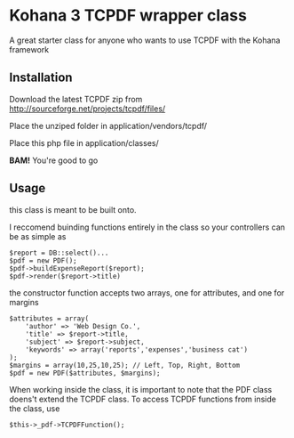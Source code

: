 Kohana 3 TCPDF wrapper class
============================

A great starter class for anyone who wants to use TCPDF with the Kohana framework


## Installation ##
Download the latest TCPDF zip from http://sourceforge.net/projects/tcpdf/files/

Place the unziped folder in 
    application/vendors/tcpdf/

Place this php file in 
    application/classes/

**BAM!** You're good to go


## Usage ##

this class is meant to be built onto.

I reccomend buinding functions entirely in the class so your controllers can be as simple as

    $report = DB::select()...
    $pdf = new PDF();
    $pdf->buildExpenseReport($report);
    $pdf->render($report->title)

the constructor function accepts two arrays, one for attributes, and one for margins

    $attributes = array(
    	'author' => 'Web Design Co.',
    	'title' => $report->title,
    	'subject' => $report->subject,
    	'keywords' => array('reports','expenses','business cat')
	);
	$margins = array(10,25,10,25); // Left, Top, Right, Bottom
	$pdf = new PDF($attributes, $margins);

When working inside the class, it is important to note that the PDF class doens't extend the
TCPDF class. To access TCPDF functions from inside the class, use
    
    $this->_pdf->TCPDFFunction();

